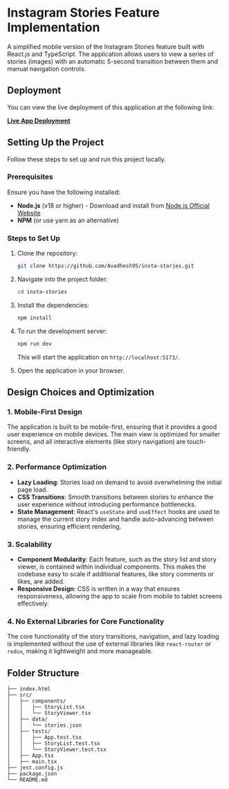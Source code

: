 # Instagram Stories Feature Implementation

A simplified mobile version of the Instagram Stories feature built with React.js and TypeScript. The application allows users to view a series of stories (images) with an automatic 5-second transition between them and manual navigation controls.

## Deployment

You can view the live deployment of this application at the following link:

[**Live App Deployment**](https://majestic-ganache-1a7559.netlify.app/)

## Setting Up the Project

Follow these steps to set up and run this project locally.

### Prerequisites

Ensure you have the following installed:

- **Node.js** (v18 or higher) - Download and install from [Node.js Official Website](https://nodejs.org/)
- **NPM** (or use yarn as an alternative)

### Steps to Set Up

1. Clone the repository:

   ```bash
   git clone https://github.com/Avadhesh95/insta-stories.git
   ```

2. Navigate into the project folder:

   ```bash
   cd insta-stories
   ```

3. Install the dependencies:

   ```bash
   npm install
   ```

4. To run the development server:

   ```bash
   npm run dev
   ```

   This will start the application on `http://localhost:5173/`.

5. Open the application in your browser.

## Design Choices and Optimization

### 1. **Mobile-First Design**

The application is built to be mobile-first, ensuring that it provides a good user experience on mobile devices. The main view is optimized for smaller screens, and all interactive elements (like story navigation) are touch-friendly.

### 2. **Performance Optimization**

- **Lazy Loading**: Stories load on demand to avoid overwhelming the initial page load.
- **CSS Transitions**: Smooth transitions between stories to enhance the user experience without introducing performance bottlenecks.
- **State Management**: React's `useState` and `useEffect` hooks are used to manage the current story index and handle auto-advancing between stories, ensuring efficient rendering.

### 3. **Scalability**

- **Component Modularity**: Each feature, such as the story list and story viewer, is contained within individual components. This makes the codebase easy to scale if additional features, like story comments or likes, are added.
- **Responsive Design**: CSS is written in a way that ensures responsiveness, allowing the app to scale from mobile to tablet screens effectively.

### 4. **No External Libraries for Core Functionality**

The core functionality of the story transitions, navigation, and lazy loading is implemented without the use of external libraries like `react-router` or `redux`, making it lightweight and more manageable.

## Folder Structure

```
├── index.html
├── src/
│   ├── components/
│   │   ├── StoryList.tsx
│   │   └── StoryViewer.tsx
│   ├── data/
│   │   └── stories.json
│   ├── tests/
│   │   ├── App.test.tsx
│   │   ├── StoryList.test.tsx
│   │   └── StoryViewer.test.tsx
│   ├── App.tsx
│   ├── main.tsx
├── jest.config.js
├── package.json
└── README.md
```

```

```

